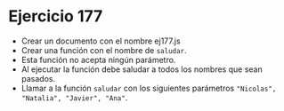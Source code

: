 # Ejercicio 177

- Crear un documento con el nombre ej177.js
- Crear una función con el nombre de `saludar`.
- Esta función no acepta ningún parámetro.
- Al ejecutar la función debe saludar a todos los nombres que sean pasados.
- Llamar a la función `saludar` con los siguientes parámetros `"Nicolas", "Natalia", "Javier", "Ana"`.
